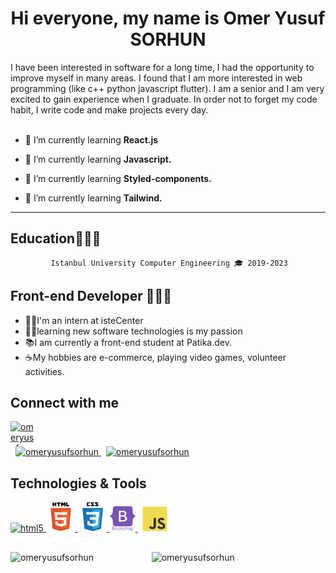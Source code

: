 
<h1 align="center">
  Hi everyone, my name is Omer Yusuf SORHUN
</h1> 
I have been interested in software for a long time, I had the opportunity to improve myself in many areas. I found that I am more interested in web programming (like c++ python javascript flutter). I am a senior and I am very excited to gain experience when I graduate. In order not to forget my code habit, I write code and make projects every day.

<br>
<br>

- 🌱 I’m currently learning **React.js**

- 🌱 I’m currently learning **Javascript.**

- 🌱 I’m currently learning **Styled-components.**

- 🌱 I’m currently learning **Tailwind.**
<hr>

## Education👨🏻‍🎓
             Istanbul University Computer Engineering 🎓 2019-2023

## Front-end Developer 👨🏼‍💻

- 👨‍⚕️I'm an intern at isteCenter
- 👨‍💻learning new software technologies is my passion
- 📚I am currently a front-end student at Patika.dev.
- ☕My hobbies are e-commerce, playing video games, volunteer activities.



## Connect with me

  <a href="https://instagram.com/omeryusufsrhn" target="_blank"> <img src="https://upload.wikimedia.org/wikipedia/commons/9/96/Instagram.svg" alt="omeryusufsorhun" width="40" height="40" style="margin-right: 21em; display:block"/> </a> &nbsp;
  <a href="https://www.linkedin.com/in/%C3%B6mer-yusuf-sorhun-242045211/" target="_blank"> <img src="https://raw.githubusercontent.com/rahuldkjain/github-profile-readme-generator/master/src/images/icons/Social/linked-in-alt.svg" alt="omeryusufsorhun" width="35" height="45"/> </a> &nbsp;
  <a href="https://github.com/omeryusufsorhun" target="_blank"> <img src="https://visualstudio.microsoft.com/wp-content/uploads/2021/09/Octocat-1.svg" alt="omeryusufsorhun" width="40" height="45" /> </a> 

 

## Technologies & Tools

<p align="left"> 
  <a href="https://tr.reactjs.org/" target="_blank"> <img src="https://www.pngitem.com/pimgs/m/664-6644509_icon-react-js-logo-hd-png-download.png" alt="html5" width="41" height="41"/> </a>
  <a href="https://www.w3schools.com/html/" target="_blank"> <img src="https://raw.githubusercontent.com/devicons/devicon/master/icons/html5/html5-original-wordmark.svg" alt="html5" width="47" height="47"/> </a> 
  <a href="https://www.w3schools.com/css/" target="_blank"> <img src="https://raw.githubusercontent.com/devicons/devicon/master/icons/css3/css3-original-wordmark.svg" alt="css3" width="47" height="47"/> </a> 
  <a href="https://getbootstrap.com" target="_blank"> <img src="https://raw.githubusercontent.com/devicons/devicon/master/icons/bootstrap/bootstrap-plain-wordmark.svg" alt="bootstrap" width="41" height="41"/> </a> &nbsp;
  <a href="https://developer.mozilla.org/en-US/docs/Web/JavaScript" target="_blank"> <img src="https://raw.githubusercontent.com/devicons/devicon/master/icons/javascript/javascript-original.svg" alt="javascript" width="40" height="40"/> </a> 
</p>

 
##
<p><img align="left" src="https://github-readme-stats.vercel.app/api/top-langs?username=omeryusufsorhun&show_icons=true&theme=radical&locale=en&layout=compact" width="44%" alt="omeryusufsorhun" /></p>
<p>&nbsp;<img align="rigt" src="https://github-readme-stats.vercel.app/api?username=omeryusufsorhun&show_icons=true&theme=radical" alt="omeryusufsorhun" width="53%" /></p>

[instagram]: https://www.instagram.com/omeryusufsrhn
[linkedin]: https://www.linkedin.com/in/%C3%B6mer-yusuf-sorhun-242045211/
[github]: https://github.com/omeryusufsorhun
